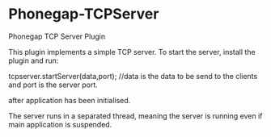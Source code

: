 Phonegap-TCPServer
==================

Phonegap TCP Server Plugin

This plugin implements a simple TCP server.
To start the server, install the plugin and run:

tcpserver.startServer(data,port);	//data is the data to be send to the clients and port is the server port.

after application has been initialised.

The server runs in a separated thread, meaning the server is running even if main application is suspended.